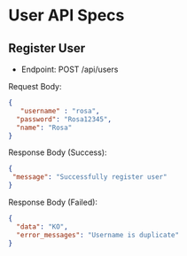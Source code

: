 # User API Specs

## Register User

- Endpoint: POST /api/users

Request Body:
```json
{
   "username" : "rosa",
  "password": "Rosa12345",
  "name": "Rosa"
}
```
Response Body (Success):
```json
{
 "message": "Successfully register user" 
}
```

Response Body (Failed):

```json
{
  "data": "KO",
  "error_messages": "Username is duplicate"
}
```
